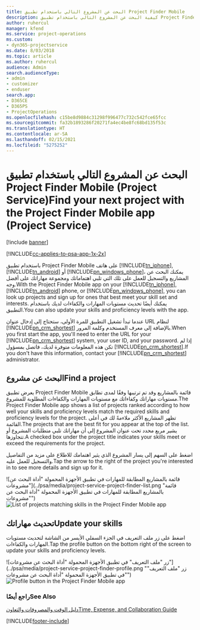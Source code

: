 ```yaml
---
title: البحث عن المشروع التالي باستخدام تطبيق Project Finder Mobile
description: كيفية البحث عن المشروع التالي باستخدام تطبيق Project Finder Mobile لـ Project Service
author: ruhercul
manager: kfend
ms.service: project-operations
ms.custom:
- dyn365-projectservice
ms.date: 8/03/2018
ms.topic: article
ms.author: ruhercul
audience: Admin
search.audienceType:
- admin
- customizer
- enduser
search.app:
- D365CE
- D365PS
- ProjectOperations
ms.openlocfilehash: c15be8d9884c31298f996477c732c542fce65fcc
ms.sourcegitcommit: fa32b1893286f20271fa4ec4be8fc68bd135f53c
ms.translationtype: HT
ms.contentlocale: ar-SA
ms.lasthandoff: 02/15/2021
ms.locfileid: "5275252"
---
```

# <a name="find-your-next-project-with-the-project-finder-mobile-app-project-service"></a><span data-ttu-id="f2a26-103">البحث عن المشروع التالي باستخدام تطبيق Project Finder Mobile‏ (Project Service)</span><span class="sxs-lookup"><span data-stu-id="f2a26-103">Find your next project with the Project Finder Mobile app (Project Service)</span></span>

[!include [banner](../includes/psa-now-project-operations.md)]

[!INCLUDE[cc-applies-to-psa-app-1x-2x](../includes/cc-applies-to-psa-app-1x-2x.md)]

<span data-ttu-id="f2a26-104">باستخدام تطبيق Project Finder Mobile على هاتف [!INCLUDE[tn_iphone](../includes/tn-iphone.md)], [!INCLUDE[tn_android](../includes/tn-android.md)] أو [!INCLUDE[pn_windows_phone](../includes/pn-windows-phone.md)]، يمكنك البحث عن المشاريع والتسجيل للعمل على تلك التي تلبي اهتماماتك ومجموعة مهاراتك على أفضل وجه.</span><span class="sxs-lookup"><span data-stu-id="f2a26-104">With the Project Finder Mobile app on your [!INCLUDE[tn_iphone](../includes/tn-iphone.md)], [!INCLUDE[tn_android](../includes/tn-android.md)] phone, or [!INCLUDE[pn_windows_phone](../includes/pn-windows-phone.md)], you can look up projects and sign up for ones that best meet your skill set and interests.</span></span> <span data-ttu-id="f2a26-105">يمكنك أيضًا تحديث مستويات المهارات والكفاءات لديك باستخدام التطبيق.</span><span class="sxs-lookup"><span data-stu-id="f2a26-105">You can also update your skills and proficiency levels with the app.</span></span>  
  
 <span data-ttu-id="f2a26-106">عندما تبدأ تشغيل التطبيق للمرة الأولى، ستحتاج إلى إدخال عنوان URL لنظام [!INCLUDE[pn_crm_shortest](../includes/pn-crm-shortest.md)] بالإضافة إلى معرف المستخدم وكلمة المرور.</span><span class="sxs-lookup"><span data-stu-id="f2a26-106">When you first start the app, you'll need to enter the URL for your [!INCLUDE[pn_crm_shortest](../includes/pn-crm-shortest.md)] system, your user ID, and your password.</span></span> <span data-ttu-id="f2a26-107">إذا لم تكن هذه المعلومات متوفرة لديك، فاتصل بمسؤول [!INCLUDE[pn_crm_shortest](../includes/pn-crm-shortest.md)].</span><span class="sxs-lookup"><span data-stu-id="f2a26-107">If you don't have this information,  contact your [!INCLUDE[pn_crm_shortest](../includes/pn-crm-shortest.md)] administrator.</span></span>  
  
## <a name="find-a-project"></a><span data-ttu-id="f2a26-108">البحث عن مشروع</span><span class="sxs-lookup"><span data-stu-id="f2a26-108">Find a project</span></span>  
 <span data-ttu-id="f2a26-109">يعرض تطبيق Project Finder Mobile‬‬ قائمة بالمشاريع وقد تم ترتيبها وفقًا لمدى تطابق مستويات مهاراتك وكفاءاتك مع مستويات المهارات والكفاءات المطلوبة للمشروع.</span><span class="sxs-lookup"><span data-stu-id="f2a26-109">The Project Finder Mobile app shows a list of projects ranked according to how well your skills and proficiency levels match the required skills and proficiency levels for the project.</span></span> <span data-ttu-id="f2a26-110">تظهر المشاريع الأكثر ملاءمةً لك في أعلى القائمة.</span><span class="sxs-lookup"><span data-stu-id="f2a26-110">The projects that are the best fit for you appear at the top of the list.</span></span> <span data-ttu-id="f2a26-111">يشير مربع محدد تحت عنوان المشروع إلى أن مهاراتك تلبي متطلبات المشروع أو تتجاوزها.</span><span class="sxs-lookup"><span data-stu-id="f2a26-111">A checked box under the project title indicates your skills meet or exceed the requirements for the project.</span></span>  
  
 <span data-ttu-id="f2a26-112">اضغط على السهم إلى يسار المشروع الذي يثير اهتمامك للاطلاع على مزيد من التفاصيل والتسجيل للعمل عليه.</span><span class="sxs-lookup"><span data-stu-id="f2a26-112">Tap the arrow to the right of the project you're interested in to see more details and sign up for it.</span></span>  
  
 <span data-ttu-id="f2a26-113">![قائمة بالمشاريع المطابقة للمهارات في تطبيق الأجهزة المحمولة "أداة البحث عن مشروعات"](../psa/media/project-service-project-finder-list.png "قائمة بالمشاريع المطابقة للمهارات في تطبيق الأجهزة المحمولة "أداة البحث عن مشروعات"")</span><span class="sxs-lookup"><span data-stu-id="f2a26-113">![List of projects matching skills in the Project Finder Mobile app](../psa/media/project-service-project-finder-list.png "List of projects matching skills in the Project Finder Mobile app")</span></span>  
  
## <a name="update-your-skills"></a><span data-ttu-id="f2a26-114">تحديث مهاراتك</span><span class="sxs-lookup"><span data-stu-id="f2a26-114">Update your skills</span></span>  
 <span data-ttu-id="f2a26-115">اضغط على زر ملف التعريف في الجزء السفلي الأيسر من الشاشة لتحديث مستويات المهارات والكفاءات.</span><span class="sxs-lookup"><span data-stu-id="f2a26-115">Tap the profile button on the bottom right of the screen to update your skills and proficiency levels.</span></span>  
  
 <span data-ttu-id="f2a26-116">![زر "ملف التعريف" في تطبيق الأجهزة المحمولة "أداة البحث عن مشروعات"‬](../psa/media/project-service-project-finder-profile.png "زر "ملف التعريف" في تطبيق الأجهزة المحمولة "أداة البحث عن مشروعات"‬")</span><span class="sxs-lookup"><span data-stu-id="f2a26-116">![Profile button in the Project Finder Mobile app](../psa/media/project-service-project-finder-profile.png "Profile button in the Project Finder Mobile app")</span></span>  
  
### <a name="see-also"></a><span data-ttu-id="f2a26-117">راجع أيضًا</span><span class="sxs-lookup"><span data-stu-id="f2a26-117">See Also</span></span>  
 [<span data-ttu-id="f2a26-118">دليل الوقت والمصروفات والتعاون</span><span class="sxs-lookup"><span data-stu-id="f2a26-118">Time, Expense, and Collaboration Guide</span></span>](../psa/time-expense-collaboration-guide.md)


[!INCLUDE[footer-include](../includes/footer-banner.md)]